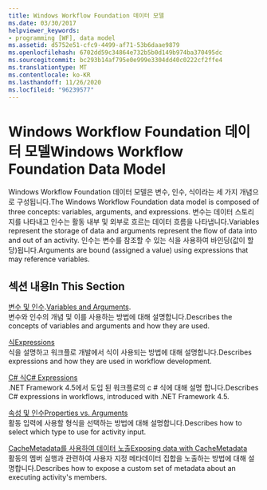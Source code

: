 ```yaml
---
title: Windows Workflow Foundation 데이터 모델
ms.date: 03/30/2017
helpviewer_keywords:
- programming [WF], data model
ms.assetid: d5752e51-cfc9-4499-af71-53b6daae9879
ms.openlocfilehash: 6702dd59c34864e732b5b0d149b974ba370495dc
ms.sourcegitcommit: bc293b14af795e0e999e3304dd40c0222cf2ffe4
ms.translationtype: MT
ms.contentlocale: ko-KR
ms.lasthandoff: 11/26/2020
ms.locfileid: "96239577"
---
```

# <a name="windows-workflow-foundation-data-model"></a><span data-ttu-id="bca06-102">Windows Workflow Foundation 데이터 모델</span><span class="sxs-lookup"><span data-stu-id="bca06-102">Windows Workflow Foundation Data Model</span></span>

<span data-ttu-id="bca06-103">Windows Workflow Foundation 데이터 모델은 변수, 인수, 식이라는 세 가지 개념으로 구성됩니다.</span><span class="sxs-lookup"><span data-stu-id="bca06-103">The Windows Workflow Foundation data model is composed of three concepts: variables, arguments, and expressions.</span></span> <span data-ttu-id="bca06-104">변수는 데이터 스토리지를 나타내고 인수는 활동 내부 및 외부로 흐르는 데이터 흐름을 나타냅니다.</span><span class="sxs-lookup"><span data-stu-id="bca06-104">Variables represent the storage of data and arguments represent the flow of data into and out of an activity.</span></span> <span data-ttu-id="bca06-105">인수는 변수를 참조할 수 있는 식을 사용하여 바인딩(값이 할당)됩니다.</span><span class="sxs-lookup"><span data-stu-id="bca06-105">Arguments are bound (assigned a value) using expressions that may reference variables.</span></span>  
  
## <a name="in-this-section"></a><span data-ttu-id="bca06-106">섹션 내용</span><span class="sxs-lookup"><span data-stu-id="bca06-106">In This Section</span></span>  

 <span data-ttu-id="bca06-107">[변수 및 인수](variables-and-arguments.md).</span><span class="sxs-lookup"><span data-stu-id="bca06-107">[Variables and Arguments](variables-and-arguments.md).</span></span>  
 <span data-ttu-id="bca06-108">변수와 인수의 개념 및 이를 사용하는 방법에 대해 설명합니다.</span><span class="sxs-lookup"><span data-stu-id="bca06-108">Describes the concepts of variables and arguments and how they are used.</span></span>  
  
 [<span data-ttu-id="bca06-109">식</span><span class="sxs-lookup"><span data-stu-id="bca06-109">Expressions</span></span>](expressions.md)  
 <span data-ttu-id="bca06-110">식을 설명하고 워크플로 개발에서 식이 사용되는 방법에 대해 설명합니다.</span><span class="sxs-lookup"><span data-stu-id="bca06-110">Describes expressions and how they are used in workflow development.</span></span>  
  
 [<span data-ttu-id="bca06-111">C# 식</span><span class="sxs-lookup"><span data-stu-id="bca06-111">C# Expressions</span></span>](csharp-expressions.md)  
 <span data-ttu-id="bca06-112">.NET Framework 4.5에서 도입 된 워크플로의 c # 식에 대해 설명 합니다.</span><span class="sxs-lookup"><span data-stu-id="bca06-112">Describes C# expressions in workflows, introduced with .NET Framework 4.5.</span></span>  
  
 [<span data-ttu-id="bca06-113">속성 및 인수</span><span class="sxs-lookup"><span data-stu-id="bca06-113">Properties vs. Arguments</span></span>](properties-vs-arguments.md)  
 <span data-ttu-id="bca06-114">활동 입력에 사용할 형식을 선택하는 방법에 대해 설명합니다.</span><span class="sxs-lookup"><span data-stu-id="bca06-114">Describes how to select which type to use for activity input.</span></span>  
  
 [<span data-ttu-id="bca06-115">CacheMetadata를 사용하여 데이터 노출</span><span class="sxs-lookup"><span data-stu-id="bca06-115">Exposing data with CacheMetadata</span></span>](exposing-data-with-cachemetadata.md)  
 <span data-ttu-id="bca06-116">활동의 멤버 실행과 관련하여 사용자 지정 메타데이터 집합을 노출하는 방법에 대해 설명합니다.</span><span class="sxs-lookup"><span data-stu-id="bca06-116">Describes how to expose a custom set of metadata about an executing activity's members.</span></span>
